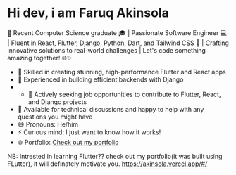 # Hi dev, i am Faruq Akinsola
🚀 Recent Computer Science graduate 🎓 | Passionate Software Engineer 💻 | Fluent in React, Flutter, Django, Python, Dart, and Tailwind CSS 🚀 | Crafting innovative solutions to real-world challenges | Let's code something amazing together! 🌐✨

- 🔭 Skilled in creating stunning, high-performance Flutter and React apps
- 🌱 Experienced in building efficient backends with Django
- - 🤝 Actively seeking job opportunities to contribute to Flutter, React, and Django projects
- 💬 Available for technical discussions and happy to help with any questions you might have
- 😄 Pronouns: He/him
- ⚡ Curious mind: I just want to know how it works!
- 🌐 Portfolio: [Check out my portfolio](https://akinsola.vercel.app/#/)




NB: Intrested in learning Flutter?? check out my portfolio(it was built using FLutter), it will definately motivate you. https://akinsola.vercel.app/#/
